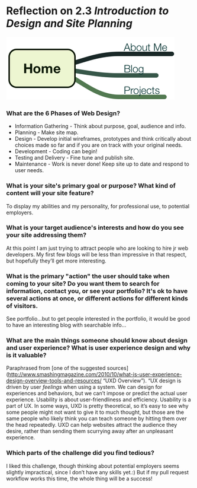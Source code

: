 # Reflection on 2.3 *Introduction to Design and Site Planning*



![SiteMap](imgs/site-map.png "Super simple site map")


### What are the 6 Phases of Web Design?
* Information Gathering - Think about purpose, goal, audience and info.
* Planning - Make site map. 
* Design - Develop initial wireframes, prototypes and think critically about choices made so far and if you are on track with your original needs.
* Development - Coding can begin!
* Testing and Delivery - Fine tune and publish site.
* Maintenance - Work is never done! Keep site up to date and respond to user needs.

### What is your site's primary goal or purpose? What kind of content will your site feature?
To display my abilities and my personality, for professional use, to potential employers.

### What is your target audience's interests and how do you see your site addressing them?
At this point I am just trying to attract people who are looking to hire jr web developers. My first few blogs will be less than impressive in that respect, but hopefully they’ll get more interesting.

### What is the primary "action" the user should take when coming to your site? Do you want them to search for information, contact you, or see your portfolio? It's ok to have several actions at once, or different actions for different kinds of visitors.
See portfolio…but to get people interested in the portfolio, it would be good to have an interesting blog with searchable info…

### What are the main things someone should know about design and user experience? What is user experience design and why is it valuable?
Paraphrased from [one of the suggested sources](http://www.smashingmagazine.com/2010/10/what-is-user-experience-design-overview-tools-and-resources/ “UXD Overview”).
“UX design is driven by user *feelings* when using a system. We can design for experiences and behaviors, but we can’t impose or predict the actual user experience. 
Usability is about user-friendliness and efficiency. Usability is a part of UX. 
In some ways, UXD is pretty theoretical, so it’s easy to see why some people might not want to give it to much thought, but those are the same people who likely think you can teach someone by hitting them over the head repeatedly.
UXD can help websites attract the audience they desire, rather than sending them scurrying away after an unpleasant experience.

### Which parts of the challenge did you find tedious?
I liked this challenge, though thinking about potential employers seems slightly impractical, since I don’t have any skills yet.:) But if my pull request workflow works this time, the whole thing will be a success!